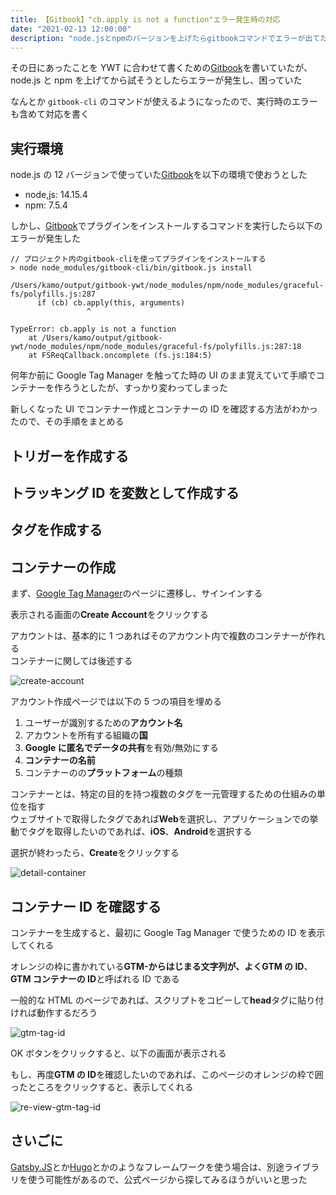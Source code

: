 ```yaml
---
title: 【Gitbook】"cb.apply is not a function"エラー発生時の対応
date: "2021-02-13 12:00:00"
description: "node.jsとnpmのバージョンを上げたらgitbookコマンドでエラーが出てたので対応した"
---
```


その日にあったことを YWT に合わせて書くための[Gitbook](https://github.com/GitbookIO/gitbook)を書いていたが、node.js と npm を上げてから試そうとしたらエラーが発生し、困っていた

なんとか `gitbook-cli` のコマンドが使えるようになったので、実行時のエラーも含めて対応を書く

## 実行環境

node.js の 12 バージョンで使っていた[Gitbook](https://github.com/GitbookIO/gitbook)を以下の環境で使おうとした

- node,js: 14.15.4
- npm: 7.5.4

しかし、[Gitbook](https://github.com/GitbookIO/gitbook)でプラグインをインストールするコマンドを実行したら以下のエラーが発生した

```shell
// プロジェクト内のgitbook-cliを使ってプラグインをインストールする
> node node_modules/gitbook-cli/bin/gitbook.js install

/Users/kamo/output/gitbook-ywt/node_modules/npm/node_modules/graceful-fs/polyfills.js:287
      if (cb) cb.apply(this, arguments)
                 ^

TypeError: cb.apply is not a function
    at /Users/kamo/output/gitbook-ywt/node_modules/npm/node_modules/graceful-fs/polyfills.js:287:18
    at FSReqCallback.oncomplete (fs.js:184:5)
```

何年か前に Google Tag Manager を触ってた時の UI のまま覚えていて手順でコンテナーを作ろうとしたが、すっかり変わってしまった

新しくなった UI でコンテナー作成とコンテナーの ID を確認する方法がわかったので、その手順をまとめる

## トリガーを作成する

## トラッキング ID を変数として作成する

## タグを作成する

## コンテナーの作成

まず、[Google Tag Manager](https://marketingplatform.google.com/about/tag-manager/)のページに遷移し、サインインする

表示される画面の**Create Account**をクリックする

アカウントは、基本的に 1 つあればそのアカウント内で複数のコンテナーが作れる  
コンテナーに関しては後述する

![create-account](create-account.png)

アカウント作成ページでは以下の 5 つの項目を埋める

1. ユーザーが識別するための**アカウント名**
2. アカウントを所有する組織の**国**
3. **Google に匿名でデータの共有**を有効/無効にする
4. **コンテナーの名前**
5. コンテナーのの**プラットフォーム**の種類

コンテナーとは、特定の目的を持つ複数のタグを一元管理するための仕組みの単位を指す  
ウェブサイトで取得したタグであれば**Web**を選択し、アプリケーションでの挙動でタグを取得したいのであれば、**iOS**、**Android**を選択する

選択が終わったら、**Create**をクリックする

![detail-container](detail-container.png)

## コンテナー ID を確認する

コンテナーを生成すると、最初に Google Tag Manager で使うための ID を表示してくれる

オレンジの枠に書かれている**GTM-**からはじまる文字列が、よく**GTM の ID**、**GTM コンテナーの ID**と呼ばれる ID である

一般的な HTML のページであれば、スクリプトをコピーして**head**タグに貼り付ければ動作するだろう

![gtm-tag-id](gtm-tag-id.png)

OK ボタンをクリックすると、以下の画面が表示される

もし、再度**GTM の ID**を確認したいのであれば、このページのオレンジの枠で囲ったところをクリックすると、表示してくれる

![re-view-gtm-tag-id](re-view-gtm-tag-id.png)

## さいごに

[Gatsby.JS](https://www.gatsbyjs.com/)とか[Hugo](https://gohugo.io/)とかのようなフレームワークを使う場合は、別途ライブラリを使う可能性があるので、公式ページから探してみるほうがいいと思った
